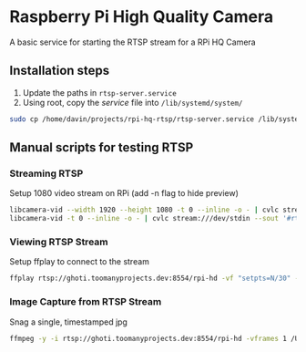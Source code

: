 # Raspberry Pi High Quality Camera
A basic service for starting the RTSP stream for a RPi HQ Camera

## Installation steps
1. Update the paths in `rtsp-server.service`
1. Using root, copy the *service* file into `/lib/systemd/system/`
``` bash
sudo cp /home/davin/projects/rpi-hq-rtsp/rtsp-server.service /lib/systemd/system/
```

## Manual scripts for testing RTSP 
### Streaming RTSP
Setup 1080 video stream on RPi (add -n flag to hide preview)
``` bash
libcamera-vid --width 1920 --height 1080 -t 0 --inline -o - | cvlc stream:///dev/stdin --sout '#rtp{sdp=rtsp://:8554/rpi-hd}' :demux=h264
libcamera-vid -t 0 --inline -o - | cvlc stream:///dev/stdin --sout '#rtp{sdp=rtsp://:8554/rpi-hd}' :demux=h264
```

### Viewing RTSP Stream
Setup ffplay to connect to the stream
``` bash
ffplay rtsp://ghoti.toomanyprojects.dev:8554/rpi-hd -vf "setpts=N/30" -fflags nobuffer -flags low_delay -framedrop
```

### Image Capture from RTSP Stream
Snag a single, timestamped jpg
```bash
ffmpeg -y -i rtsp://ghoti.toomanyprojects.dev:8554/rpi-hd -vframes 1 /Users/davin/Captures/ghoti_`date +%s`.jpg
```

